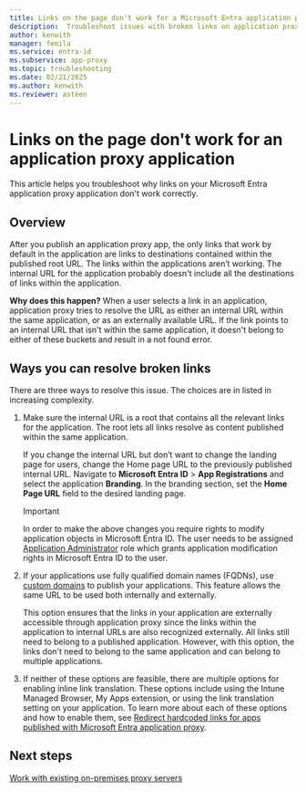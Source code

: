 ```yaml
---
title: Links on the page don't work for a Microsoft Entra application proxy application
description:  Troubleshoot issues with broken links on application proxy applications integrated with Microsoft Entra ID.
author: kenwith
manager: femila
ms.service: entra-id
ms.subservice: app-proxy
ms.topic: troubleshooting
ms.date: 02/21/2025
ms.author: kenwith
ms.reviewer: asteen
---
```


# Links on the page don't work for an application proxy application

This article helps you troubleshoot why links on your Microsoft Entra application proxy application don't work correctly.

## Overview
After you publish an application proxy app, the only links that work by default in the application are links to destinations contained within the published root URL. The links within the applications aren’t working. The internal URL for the application probably doesn't include all the destinations of links within the application.

**Why does this happen?** When a user selects a link in an application, application proxy tries to resolve the URL as either an internal URL within the same application, or as an externally available URL. If the link points to an internal URL that isn't within the same application, it doesn't belong to either of these buckets and result in a not found error.

## Ways you can resolve broken links

There are three ways to resolve this issue. The choices are in listed in increasing complexity.

1.  Make sure the internal URL is a root that contains all the relevant links for the application. The root lets all links resolve as content published within the same application.

    If you change the internal URL but don’t want to change the landing page for users, change the Home page URL to the previously published internal URL. Navigate to **Microsoft Entra ID** > **App Registrations** and select the application **Branding**. In the branding section, set the **Home Page URL** field to the desired landing page. 
    
    > [!IMPORTANT]
    > In order to make the above changes you require rights to modify application objects in Microsoft Entra ID. The user needs to be assigned [Application Administrator](~/identity/role-based-access-control/delegate-app-roles.md#assign-built-in-application-administrator-roles) role which grants application modification rights in Microsoft Entra ID to the user.

2.  If your applications use fully qualified domain names (FQDNs), use [custom domains](how-to-configure-custom-domain.md) to publish your applications. This feature allows the same URL to be used both internally and externally.

    This option ensures that the links in your application are externally accessible through application proxy since the links within the application to internal URLs are also recognized externally. All links still need to belong to a published application. However, with this option, the links don't need to belong to the same application and can belong to multiple applications.

3.  If neither of these options are feasible, there are multiple options for enabling inline link translation. These options include using the Intune Managed Browser, My Apps extension, or using the link translation setting on your application. To learn more about each of these options and how to enable them, see [Redirect hardcoded links for apps published with Microsoft Entra application proxy](application-proxy-configure-hard-coded-link-translation.md).

## Next steps
[Work with existing on-premises proxy servers](application-proxy-configure-connectors-with-proxy-servers.md)
